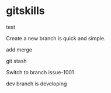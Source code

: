 # gitskills
test

Create a new branch is quick and simple.

add merge

git stash


Switch to branch issue-1001

dev branch is developing

